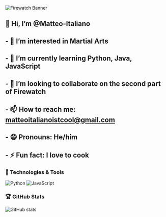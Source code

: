 ![Firewatch Banner](https://wallpapercave.com/w/wp8157604)

## 👋 Hi, I’m @Matteo-Italiano
## - 👀 I’m interested in Martial Arts
## - 🌱 I’m currently learning Python, Java, JavaScript
## - 💞️ I’m looking to collaborate on the second part of Firewatch
## - 📫 How to reach me: matteoitalianoistcool@gmail.com
## - 😄 Pronouns: He/him
## - ⚡ Fun fact: I love to cook

### 🔧 Technologies & Tools
![Python](https://img.shields.io/badge/-Python-333?style=flat&logo=python)
![JavaScript](https://img.shields.io/badge/-JavaScript-333?style=flat&logo=javascript)

### 🏆 GitHub Stats
![GitHub stats](https://github-readme-stats.vercel.app/api?username=Matteo-Italiano&show_icons=true&theme=radical)

